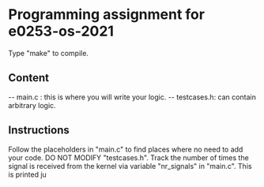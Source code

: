 # Programming assignment for e0253-os-2021

Type "make" to compile.

## Content
-- main.c : this is where you will write your logic.
-- testcases.h: can contain arbitrary logic.

## Instructions
Follow the placeholders in "main.c" to find places where no need to add your code.
DO NOT MODIFY "testcases.h". 
Track the number of times the signal is received from the kernel via variable "nr_signals" in "main.c". This is printed ju
